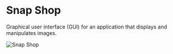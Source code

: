 # Snap Shop
Graphical user interface (GUI) for an application that displays and manipulates images.

![Snap Shop](http://i.imgur.com/5QI95QK.png)

